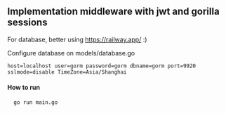 
## Implementation middleware with jwt and gorilla sessions

For database, better using https://railway.app/ :)

Configure database on models/database.go

```http
host=localhost user=gorm password=gorm dbname=gorm port=9920 sslmode=disable TimeZone=Asia/Shanghai
```

#### How to run

```http
  go run main.go
```
